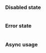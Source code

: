 ```jsx {"file": "./examples/Suggest_0_default.jsx"}
```

### Disabled state

```jsx {"file": "./examples/Suggest_1_disabled.jsx"}
```

### Error state

```jsx {"file": "./examples/Suggest_2_error.jsx"}
```

### Async usage

```jsx {"file": "./examples/Suggest_3_async.jsx"}
```
